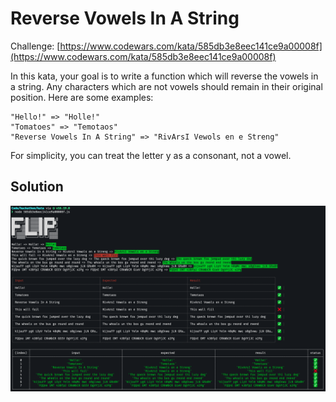 # Reverse Vowels In A String

Challenge: [https://www.codewars.com/kata/585db3e8eec141ce9a00008f](https://www.codewars.com/kata/585db3e8eec141ce9a00008f)

In this kata, your goal is to write a function which will reverse the vowels in a string. Any characters which are not vowels should remain in their original position. Here are some examples:

```
"Hello!" => "Holle!"
"Tomatoes" => "Temotaos"
"Reverse Vowels In A String" => "RivArsI Vewols en e Streng"
```

For simplicity, you can treat the letter y as a consonant, not a vowel.

## Solution

![alt text](solution.jpg)
